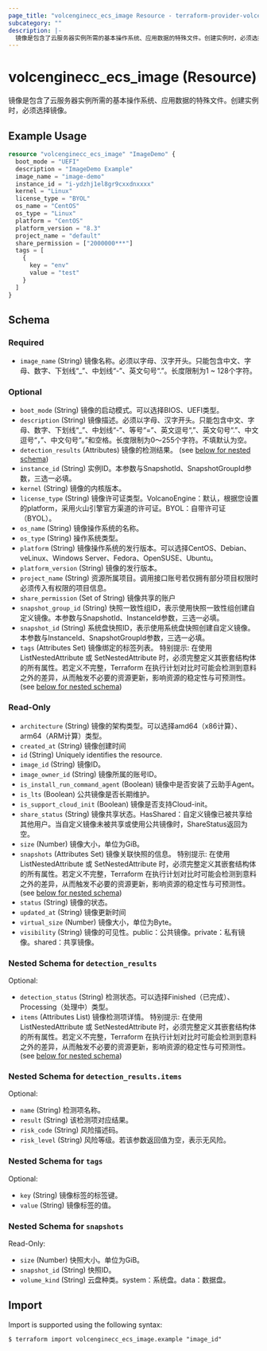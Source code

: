 ```yaml
---
page_title: "volcenginecc_ecs_image Resource - terraform-provider-volcenginecc"
subcategory: ""
description: |-
  镜像是包含了云服务器实例所需的基本操作系统、应用数据的特殊文件。创建实例时，必须选择镜像。
---
```


# volcenginecc_ecs_image (Resource)

镜像是包含了云服务器实例所需的基本操作系统、应用数据的特殊文件。创建实例时，必须选择镜像。

## Example Usage

```terraform
resource "volcenginecc_ecs_image" "ImageDemo" {
  boot_mode = "UEFI"
  description = "ImageDemo Example"
  image_name = "image-demo"
  instance_id = "i-ydzhj1el8gr9cxxdnxxxx"
  kernel = "Linux"
  license_type = "BYOL"
  os_name = "CentOS"
  os_type = "Linux"
  platform = "CentOS"
  platform_version = "8.3"
  project_name = "default"
  share_permission = ["2000000***"]
  tags = [
    {
      key = "env"
      value = "test"
    }
  ]
}
```

<!-- schema generated by tfplugindocs -->
## Schema

### Required

- `image_name` (String) 镜像名称。必须以字母、汉字开头。只能包含中文、字母、数字、下划线“_”、中划线“-”、英文句号“.”。长度限制为1 ~ 128个字符。

### Optional

- `boot_mode` (String) 镜像的启动模式。可以选择BIOS、UEFI类型。
- `description` (String) 镜像描述。必须以字母、汉字开头。只能包含中文、字母、数字、下划线“_”、中划线“-”、等号“=”、英文逗号“,”、英文句号“.”、中文逗号“，”、中文句号“。”和空格。长度限制为0～255个字符。不填默认为空。
- `detection_results` (Attributes) 镜像的检测结果。 (see [below for nested schema](#nestedatt--detection_results))
- `instance_id` (String) 实例ID。本参数与SnapshotId、SnapshotGroupId参数，三选一必填。
- `kernel` (String) 镜像的内核版本。
- `license_type` (String) 镜像许可证类型。VolcanoEngine：默认，根据您设置的platform，采用火山引擎官方渠道的许可证。BYOL：自带许可证（BYOL）。
- `os_name` (String) 镜像操作系统的名称。
- `os_type` (String) 操作系统类型。
- `platform` (String) 镜像操作系统的发行版本。可以选择CentOS、Debian、veLinux、Windows Server、Fedora、OpenSUSE、Ubuntu。
- `platform_version` (String) 镜像的发行版本。
- `project_name` (String) 资源所属项目。调用接口账号若仅拥有部分项目权限时必须传入有权限的项目信息。
- `share_permission` (Set of String) 镜像共享的账户
- `snapshot_group_id` (String) 快照一致性组ID，表示使用快照一致性组创建自定义镜像。本参数与SnapshotId、InstanceId参数，三选一必填。
- `snapshot_id` (String) 系统盘快照ID，表示使用系统盘快照创建自定义镜像。本参数与InstanceId、SnapshotGroupId参数，三选一必填。
- `tags` (Attributes Set) 镜像绑定的标签列表。
 特别提示: 在使用 ListNestedAttribute 或 SetNestedAttribute 时，必须完整定义其嵌套结构体的所有属性。若定义不完整，Terraform 在执行计划对比时可能会检测到意料之外的差异，从而触发不必要的资源更新，影响资源的稳定性与可预测性。 (see [below for nested schema](#nestedatt--tags))

### Read-Only

- `architecture` (String) 镜像的架构类型。可以选择amd64（x86计算）、arm64（ARM计算）类型。
- `created_at` (String) 镜像创建时间
- `id` (String) Uniquely identifies the resource.
- `image_id` (String) 镜像ID。
- `image_owner_id` (String) 镜像所属的账号ID。
- `is_install_run_command_agent` (Boolean) 镜像中是否安装了云助手Agent。
- `is_lts` (Boolean) 公共镜像是否长期维护。
- `is_support_cloud_init` (Boolean) 镜像是否支持Cloud-init。
- `share_status` (String) 镜像共享状态。HasShared：自定义镜像已被共享给其他用户。当自定义镜像未被共享或使用公共镜像时，ShareStatus返回为空。
- `size` (Number) 镜像大小，单位为GiB。
- `snapshots` (Attributes Set) 镜像关联快照的信息。
 特别提示: 在使用 ListNestedAttribute 或 SetNestedAttribute 时，必须完整定义其嵌套结构体的所有属性。若定义不完整，Terraform 在执行计划对比时可能会检测到意料之外的差异，从而触发不必要的资源更新，影响资源的稳定性与可预测性。 (see [below for nested schema](#nestedatt--snapshots))
- `status` (String) 镜像的状态。
- `updated_at` (String) 镜像更新时间
- `virtual_size` (Number) 镜像大小，单位为Byte。
- `visibility` (String) 镜像的可见性。public：公共镜像。private：私有镜像。shared：共享镜像。

<a id="nestedatt--detection_results"></a>
### Nested Schema for `detection_results`

Optional:

- `detection_status` (String) 检测状态。可以选择Finished（已完成）、Processing（处理中）类型。
- `items` (Attributes List) 镜像检测项详情。
 特别提示: 在使用 ListNestedAttribute 或 SetNestedAttribute 时，必须完整定义其嵌套结构体的所有属性。若定义不完整，Terraform 在执行计划对比时可能会检测到意料之外的差异，从而触发不必要的资源更新，影响资源的稳定性与可预测性。 (see [below for nested schema](#nestedatt--detection_results--items))

<a id="nestedatt--detection_results--items"></a>
### Nested Schema for `detection_results.items`

Optional:

- `name` (String) 检测项名称。
- `result` (String) 该检测项对应结果。
- `risk_code` (String) 风险描述码。
- `risk_level` (String) 风险等级。若该参数返回值为空，表示无风险。



<a id="nestedatt--tags"></a>
### Nested Schema for `tags`

Optional:

- `key` (String) 镜像标签的标签键。
- `value` (String) 镜像标签的值。


<a id="nestedatt--snapshots"></a>
### Nested Schema for `snapshots`

Read-Only:

- `size` (Number) 快照大小。单位为GiB。
- `snapshot_id` (String) 快照ID。
- `volume_kind` (String) 云盘种类。system：系统盘。data：数据盘。

## Import

Import is supported using the following syntax:

```shell
$ terraform import volcenginecc_ecs_image.example "image_id"
```